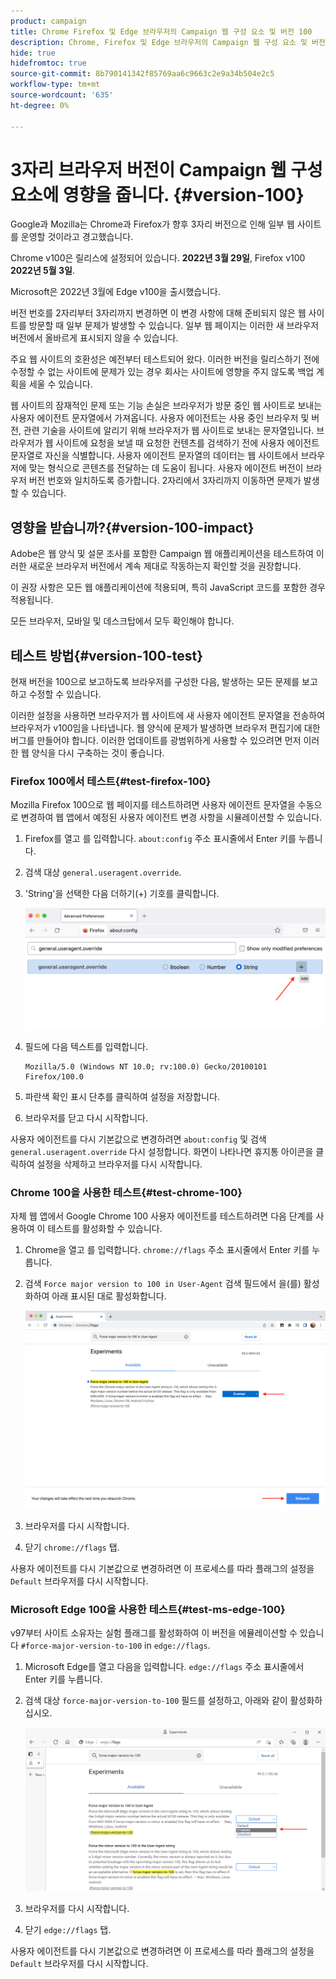 ```yaml
---
product: campaign
title: Chrome Firefox 및 Edge 브라우저의 Campaign 웹 구성 요소 및 버전 100
description: Chrome, Firefox 및 Edge 브라우저의 Campaign 웹 구성 요소 및 버전 100
hide: true
hidefromtoc: true
source-git-commit: 8b790141342f85769aa6c9663c2e9a34b504e2c5
workflow-type: tm+mt
source-wordcount: '635'
ht-degree: 0%

---
```


# 3자리 브라우저 버전이 Campaign 웹 구성 요소에 영향을 줍니다. {#version-100}

Google과 Mozilla는 Chrome과 Firefox가 향후 3자리 버전으로 인해 일부 웹 사이트를 운영할 것이라고 경고했습니다.

Chrome v100은 릴리스에 설정되어 있습니다. **2022년 3월 29일**, Firefox v100 **2022년 5월 3일**.

Microsoft은 2022년 3월에 Edge v100을 출시했습니다.

버전 번호를 2자리부터 3자리까지 변경하면 이 변경 사항에 대해 준비되지 않은 웹 사이트를 방문할 때 일부 문제가 발생할 수 있습니다. 일부 웹 페이지는 이러한 새 브라우저 버전에서 올바르게 표시되지 않을 수 있습니다.

주요 웹 사이트의 호환성은 예전부터 테스트되어 왔다. 이러한 버전을 릴리스하기 전에 수정할 수 없는 사이트에 문제가 있는 경우 회사는 사이트에 영향을 주지 않도록 백업 계획을 세울 수 있습니다.

웹 사이트의 잠재적인 문제 또는 기능 손실은 브라우저가 방문 중인 웹 사이트로 보내는 사용자 에이전트 문자열에서 가져옵니다. 사용자 에이전트는 사용 중인 브라우저 및 버전, 관련 기술을 사이트에 알리기 위해 브라우저가 웹 사이트로 보내는 문자열입니다. 브라우저가 웹 사이트에 요청을 보낼 때 요청한 컨텐츠를 검색하기 전에 사용자 에이전트 문자열로 자신을 식별합니다. 사용자 에이전트 문자열의 데이터는 웹 사이트에서 브라우저에 맞는 형식으로 콘텐츠를 전달하는 데 도움이 됩니다. 사용자 에이전트 버전이 브라우저 버전 번호와 일치하도록 증가합니다. 2자리에서 3자리까지 이동하면 문제가 발생할 수 있습니다.

## 영향을 받습니까?{#version-100-impact}

Adobe은 웹 양식 및 설문 조사를 포함한 Campaign 웹 애플리케이션을 테스트하여 이러한 새로운 브라우저 버전에서 계속 제대로 작동하는지 확인할 것을 권장합니다.

이 권장 사항은 모든 웹 애플리케이션에 적용되며, 특히 JavaScript 코드를 포함한 경우 적용됩니다.

모든 브라우저, 모바일 및 데스크탑에서 모두 확인해야 합니다.

## 테스트 방법{#version-100-test}

현재 버전을 100으로 보고하도록 브라우저를 구성한 다음, 발생하는 모든 문제를 보고하고 수정할 수 있습니다.

이러한 설정을 사용하면 브라우저가 웹 사이트에 새 사용자 에이전트 문자열을 전송하여 브라우저가 v100임을 나타냅니다. 웹 양식에 문제가 발생하면 브라우저 편집기에 대한 버그를 만들어야 합니다. 이러한 업데이트를 광범위하게 사용할 수 있으려면 먼저 이러한 웹 양식을 다시 구축하는 것이 좋습니다.

### Firefox 100에서 테스트{#test-firefox-100}

Mozilla Firefox 100으로 웹 페이지를 테스트하려면 사용자 에이전트 문자열을 수동으로 변경하여 웹 앱에서 예정된 사용자 에이전트 변경 사항을 시뮬레이션할 수 있습니다.

1. Firefox를 열고 를 입력합니다. `about:config` 주소 표시줄에서 Enter 키를 누릅니다.
1. 검색 대상 `general.useragent.override`.
1. &#39;String&#39;을 선택한 다음 더하기(+) 기호를 클릭합니다.

   ![](assets/force-user-agent-firefox.png)

1. 필드에 다음 텍스트를 입력합니다.

   ```
   Mozilla/5.0 (Windows NT 10.0; rv:100.0) Gecko/20100101 Firefox/100.0
   ```

1. 파란색 확인 표시 단추를 클릭하여 설정을 저장합니다.
1. 브라우저를 닫고 다시 시작합니다.

사용자 에이전트를 다시 기본값으로 변경하려면 `about:config` 및 검색 `general.useragent.override` 다시 설정합니다.  화면이 나타나면 휴지통 아이콘을 클릭하여 설정을 삭제하고 브라우저를 다시 시작합니다.

### Chrome 100을 사용한 테스트{#test-chrome-100}

자체 웹 앱에서 Google Chrome 100 사용자 에이전트를 테스트하려면 다음 단계를 사용하여 이 테스트를 활성화할 수 있습니다.

1. Chrome을 열고 를 입력합니다. `chrome://flags` 주소 표시줄에서 Enter 키를 누릅니다.
1. 검색 `Force major version to 100 in User-Agent` 검색 필드에서 을(를) 활성화하여 아래 표시된 대로 활성화합니다.

   ![](assets/force-user-agent-chrome.png)

1. 브라우저를 다시 시작합니다.
1. 닫기 `chrome://flags` 탭.

사용자 에이전트를 다시 기본값으로 변경하려면 이 프로세스를 따라 플래그의 설정을 `Default` 브라우저를 다시 시작합니다.


### Microsoft Edge 100을 사용한 테스트{#test-ms-edge-100}

v97부터 사이트 소유자는 실험 플래그를 활성화하여 이 버전을 에뮬레이션할 수 있습니다  `#force-major-version-to-100` in `edge://flags`.

1. Microsoft Edge를 열고 다음을 입력합니다. `edge://flags` 주소 표시줄에서 Enter 키를 누릅니다.
1. 검색 대상 `force-major-version-to-100` 필드를 설정하고, 아래와 같이 활성화하십시오.

   ![](assets/force-user-agent-edge.png)

1. 브라우저를 다시 시작합니다.
1. 닫기 `edge://flags` 탭.

사용자 에이전트를 다시 기본값으로 변경하려면 이 프로세스를 따라 플래그의 설정을 `Default` 브라우저를 다시 시작합니다.
